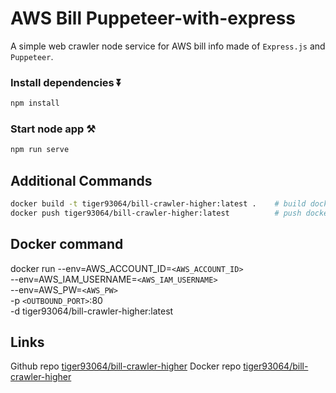 # AWS Bill Puppeteer-with-express

A simple web crawler node service for AWS bill info made of `Express.js` and `Puppeteer`.
 

### Install dependencies ⏬

```bash
npm install
```

### Start node app ⚒️

```bash
npm run serve
```

## Additional Commands

```bash
docker build -t tiger93064/bill-crawler-higher:latest .    # build docker image to local
docker push tiger93064/bill-crawler-higher:latest          # push docker image to hub

```

  

## Docker command 
docker run 
--env=AWS_ACCOUNT_ID=`<AWS_ACCOUNT_ID> ` <br />
--env=AWS_IAM_USERNAME=`<AWS_IAM_USERNAME> `<br />
--env=AWS_PW=`<AWS_PW> ` <br />
-p `<OUTBOUND_PORT>`:80  <br />
-d tiger93064/bill-crawler-higher:latest 
 
 

## Links

Github repo [tiger93064/bill-crawler-higher](https://github.com/tiger93064/AWSBillPuppeteer-with-express)
Docker repo [tiger93064/bill-crawler-higher](https://hub.docker.com/r/tiger93064/bill-crawler-higher)